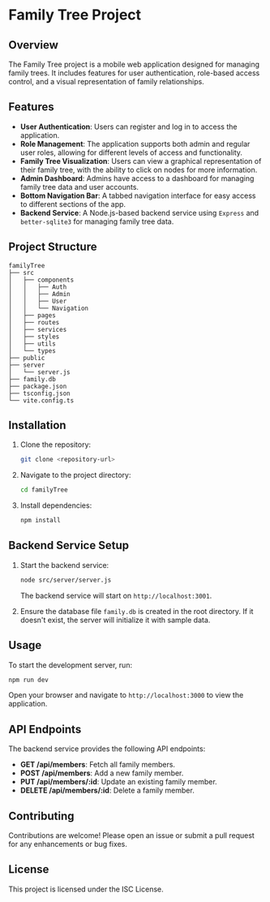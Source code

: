 # Family Tree Project

## Overview
The Family Tree project is a mobile web application designed for managing family trees. It includes features for user authentication, role-based access control, and a visual representation of family relationships.

## Features
- **User Authentication**: Users can register and log in to access the application.
- **Role Management**: The application supports both admin and regular user roles, allowing for different levels of access and functionality.
- **Family Tree Visualization**: Users can view a graphical representation of their family tree, with the ability to click on nodes for more information.
- **Admin Dashboard**: Admins have access to a dashboard for managing family tree data and user accounts.
- **Bottom Navigation Bar**: A tabbed navigation interface for easy access to different sections of the app.
- **Backend Service**: A Node.js-based backend service using `Express` and `better-sqlite3` for managing family tree data.

## Project Structure
```
familyTree
├── src
│   ├── components
│   │   ├── Auth
│   │   ├── Admin
│   │   ├── User
│   │   └── Navigation
│   ├── pages
│   ├── routes
│   ├── services
│   ├── styles
│   ├── utils
│   └── types
├── public
├── server
│   └── server.js
├── family.db
├── package.json
├── tsconfig.json
└── vite.config.ts
```

## Installation
1. Clone the repository:
   ```bash
   git clone <repository-url>
   ```
2. Navigate to the project directory:
   ```bash
   cd familyTree
   ```
3. Install dependencies:
   ```bash
   npm install
   ```

## Backend Service Setup
1. Start the backend service:
   ```bash
   node src/server/server.js
   ```
   The backend service will start on `http://localhost:3001`.

2. Ensure the database file `family.db` is created in the root directory. If it doesn't exist, the server will initialize it with sample data.

## Usage
To start the development server, run:
```bash
npm run dev
```
Open your browser and navigate to `http://localhost:3000` to view the application.

## API Endpoints
The backend service provides the following API endpoints:
- **GET /api/members**: Fetch all family members.
- **POST /api/members**: Add a new family member.
- **PUT /api/members/:id**: Update an existing family member.
- **DELETE /api/members/:id**: Delete a family member.

## Contributing
Contributions are welcome! Please open an issue or submit a pull request for any enhancements or bug fixes.

## License
This project is licensed under the ISC License.